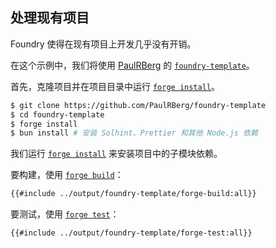 ## 处理现有项目

Foundry 使得在现有项目上开发几乎没有开销。

在这个示例中，我们将使用 [PaulRBerg][paul] 的 [`foundry-template`][template]。

首先，克隆项目并在项目目录中运行 [`forge install`][install]。

```sh
$ git clone https://github.com/PaulRBerg/foundry-template
$ cd foundry-template 
$ forge install
$ bun install # 安装 Solhint、Prettier 和其他 Node.js 依赖
```

我们运行 [`forge install`][install] 来安装项目中的子模块依赖。

要构建，使用 [`forge build`][build]：

```sh
{{#include ../output/foundry-template/forge-build:all}}
```

要测试，使用 [`forge test`][test]：

```sh
{{#include ../output/foundry-template/forge-test:all}}
```

[paul]: https://github.com/PaulRBerg
[template]: https://github.com/PaulRBerg/foundry-template
[install]: ../reference/forge/forge-install.md
[build]: ../reference/forge/forge-build.md
[test]: ../reference/forge/forge-test.md